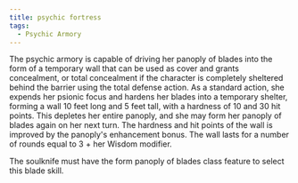 ```yaml
---
title: psychic fortress
tags:
  - Psychic Armory
---
```


The psychic armory is capable of driving her panoply of blades into the form of a temporary wall that can be used as cover and grants concealment, or total concealment if the character is completely sheltered behind the barrier using the total defense action. As a standard action, she expends her psionic focus and hardens her blades into a temporary shelter, forming a wall 10 feet long and 5 feet tall, with a hardness of 10 and 30 hit points. This depletes her entire panoply, and she may form her panoply of blades again on her next turn. The hardness and hit points of the wall is improved by the panoply's enhancement bonus. The wall lasts for a number of rounds equal to 3 + her Wisdom modifier.

The soulknife must have the form panoply of blades class feature to select this blade skill.
